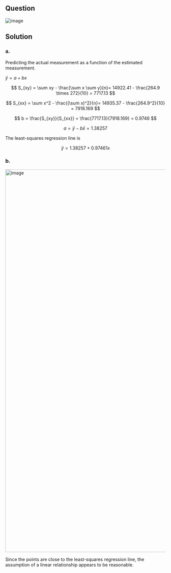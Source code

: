 ## Question

![image](https://github.com/user-attachments/assets/41cd0377-b0d4-4345-9d9f-4d22fa48f94d)

## Solution

### a.

Predicting the actual measurement as a function of the estimated measurement.

$\hat{y} = a + bx$  

$$
S_{xy} = \sum xy - \frac{\sum x \sum y}{n}= 14922.41 - \frac{264.9 \times 272}{10} = 7717.13
$$

$$
S_{xx} = \sum x^2 - \frac{(\sum x)^2}{n}= 14935.37 - \frac{264.9^2}{10} = 7918.169
$$

$$
b = \frac{S_{xy}}{S_{xx}} = \frac{7717.13}{7918.169} = 0.9746
$$

$$
a = \bar{y} - b\bar{x} = 1.38257
$$

The least-squares regression line is

$$
\hat{y} = 1.38257 + 0.97461x
$$


### b.

<img width="1200" alt="image" src=https://github.com/user-attachments/assets/e0e1ec83-d0a1-48bf-8fdf-43c2b6b6a2bf>

Since the points are close to the least-squares regression line, the assumption of a linear relationship appears to be reasonable.
